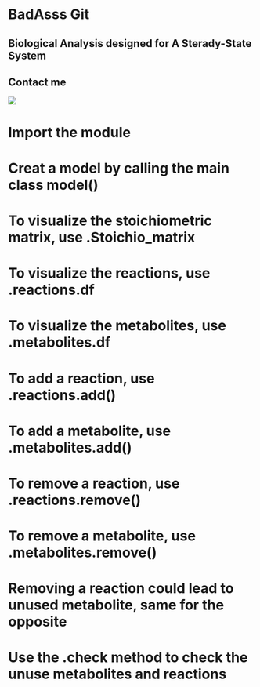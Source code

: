 # BadAsss Git
## Biological Analysis designed for A Sterady-State System

## Contact me

<div>
  <a href="mailto: arthurleq@gmail.com">
    <img
      src="https://img.shields.io/badge/gmail-red?style=for-the-badge&logo=gmail&logoColor=white"
    />
  </a>
</div>

# Import the module

# Creat a model by calling the main class model()

# To visualize the stoichiometric matrix, use .Stoichio_matrix
# To visualize the reactions, use .reactions.df
# To visualize the metabolites, use .metabolites.df

# To add a reaction, use .reactions.add()
# To add a metabolite, use .metabolites.add()

# To remove a reaction, use .reactions.remove()
# To remove a metabolite, use .metabolites.remove()

# Removing a reaction could lead to unused metabolite, same for the opposite
# Use the .check method to check the unuse metabolites and reactions
